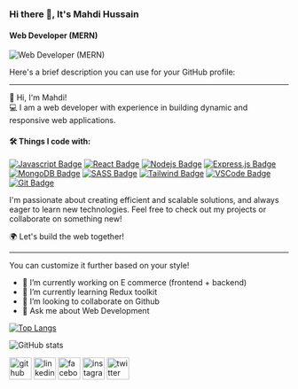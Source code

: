 ### Hi there 👋, It's Mahdi Hussain
#### Web Developer (MERN)
![Web Developer (MERN)](https://pbs.twimg.com/profile_banners/1783487583043129344/1727802808/1500x500)


Here's a brief description you can use for your GitHub profile:

---

👋 Hi, I'm Mahdi!  
💻 I am a web developer with experience in building dynamic and responsive web applications.   
#### 🛠 Things I code with:
[![Javascript Badge](https://img.shields.io/badge/-Javascript-F0DB4F?style=for-the-badge&labelColor=black&logo=javascript&logoColor=F0DB4F)](#) [![React Badge](https://img.shields.io/badge/-React-61DBFB?style=for-the-badge&labelColor=black&logo=react&logoColor=61DBFB)](#) [![Nodejs Badge](https://img.shields.io/badge/-Nodejs-3C873A?style=for-the-badge&labelColor=black&logo=node.js&logoColor=3C873A)](#) [![Express.js Badge](https://img.shields.io/badge/Express.js-000000?style=for-the-badge&logo=express&logoColor=white)](#) [![MongoDB Badge](https://img.shields.io/badge/MongoDB-4EA94B?style=for-the-badge&logo=mongodb&logoColor=white)](#) [![SASS Badge](https://img.shields.io/badge/Sass-CC6699?style=for-the-badge&logo=sass&logoColor=white)](#) [![Tailwind Badge](https://img.shields.io/badge/Tailwind%20CSS-092749?style=for-the-badge&logo=tailwindcss&logoColor=06B6D4&labelColor=000000)](#) [![VSCode Badge](https://img.shields.io/badge/Visual_Studio-5C2D91?style=for-the-badge&logo=visual%20studio&logoColor=white)](#) [![Git Badge](https://img.shields.io/badge/Git-F05032?style=for-the-badge&logo=git&logoColor=white)](#) 

I'm passionate about creating efficient and scalable solutions, and always eager to learn new technologies. Feel free to check out my projects or collaborate on something new!  

🌍 Let's build the web together!

--- 

You can customize it further based on your style!

- 🔭 I’m currently working on E commerce (frontend + backend) 
- 🌱 I’m currently learning Redux toolkit 
- 👯 I’m looking to collaborate on Github 
- 💬 Ask me about Web Development 



[![Top Langs](https://github-readme-stats.vercel.app/api/top-langs/?username=MahdiHDev)](https://github.com/anuraghazra/github-readme-stats)

![GitHub stats](https://github-readme-stats.vercel.app/api?username=MahdiHDev&show_icons=true)  

[<img src='https://cdn.jsdelivr.net/npm/simple-icons@3.0.1/icons/github.svg' alt='github' height='40'>](https://github.com/MahdiHDev)  [<img src='https://cdn.jsdelivr.net/npm/simple-icons@3.0.1/icons/linkedin.svg' alt='linkedin' height='40'>](https://www.linkedin.com/in/mahdi-hussain-45b11b313/)  [<img src='https://cdn.jsdelivr.net/npm/simple-icons@3.0.1/icons/facebook.svg' alt='facebook' height='40'>](https://www.facebook.com/https://www.facebook.com/mahdi.hussain.M/)  [<img src='https://cdn.jsdelivr.net/npm/simple-icons@3.0.1/icons/instagram.svg' alt='instagram' height='40'>](https://www.instagram.com/mahdihussa1n/)  [<img src='https://cdn.jsdelivr.net/npm/simple-icons@3.0.1/icons/twitter.svg' alt='twitter' height='40'>](https://twitter.com/Mahdi_hussain01)  
